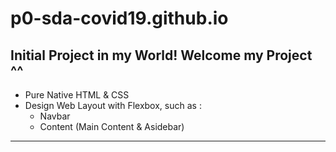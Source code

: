 # p0-sda-covid19.github.io
Initial Project in my World! Welcome my Project ^^
---
 - Pure Native HTML & CSS
 - Design Web Layout with Flexbox, such as :
    - Navbar
    - Content (Main Content & Asidebar)
---
    

